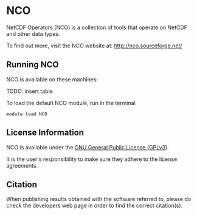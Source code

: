 # NCO
NetCDF Operators (NCO) is a collection of tools that operate on NetCDF and other data types.

To find out more, visit the NCO website at: http://nco.sourceforge.net/

## Running NCO

NCO is available on these machines:

TODO: insert table

To load the default NCO module, run in the terminal

    module load NCO

## License Information

NCO is available under the [GNU General Public License (GPLv3)](https://www.gnu.org/licenses/gpl.html).

It is the user's responsibility to make sure they adhere to the license agreements.

## Citation

When publishing results obtained with the software referred to, please do check the developers web page in order to find the correct citation(s).
